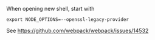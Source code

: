 When opening new shell, start with
```
export NODE_OPTIONS=--openssl-legacy-provider
```
See https://github.com/webpack/webpack/issues/14532
